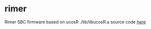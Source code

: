 # rimer
Rimer SBC firmware based on ucosR
./lib/libucosR.a source code [here](https://github.com/RimerSBC/ucosR)
